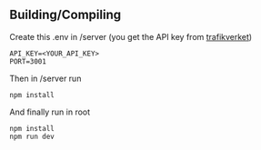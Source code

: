 ## Building/Compiling
Create this .env in /server (you get the API key from [trafikverket](https://data.trafikverket.se/documentation/api-railway/get-started))
```
API_KEY=<YOUR_API_KEY>
PORT=3001
```

Then in /server run
```
npm install
```

And finally run in root
```
npm install
npm run dev
```

